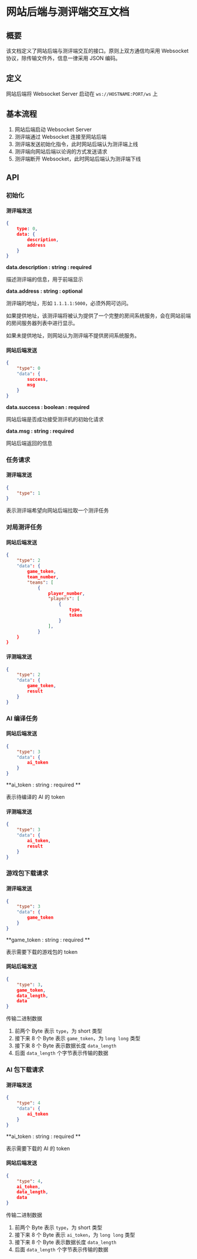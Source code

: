# 网站后端与测评端交互文档

## 概要

该文档定义了网站后端与测评端交互的接口。原则上双方通信均采用 Websocket 协议，除传输文件外，信息一律采用 JSON 编码。

## 定义

网站后端将 Websocket Server 启动在 `ws://HOSTNAME:PORT/ws` 上

## 基本流程

1. 网站后端启动 Websocket Server
2. 测评端通过 Websocket 连接至网站后端
3. 测评端发送初始化指令，此时网站后端认为测评端上线
4. 测评端向网站后端以论询的方式发送请求
5. 测评端断开 Websocket，此时网站后端认为测评端下线

## API

### 初始化

#### 测评端发送

```json
{
    type: 0,
    data: {
 		description,
    	address
	}
}
```

**data.description : string : required**

描述测评端的信息，用于前端显示

**data.address : string : optional**

测评端的地址，形如 `1.1.1.1:5000`，必须外网可访问。

如果提供地址，该测评端将被认为提供了一个完整的房间系统服务，会在网站前端的房间服务器列表中进行显示。

如果未提供地址，则网站认为测评端不提供房间系统服务。

#### 网站后端发送

```json
{
    "type": 0
    "data": {
    	success,
    	msg
	}
}
```

**data.success : boolean : required**

网站后端是否成功接受测评机的初始化请求

**data.msg : string : required**

网站后端返回的信息


### 任务请求

#### 测评端发送

```json
{
    "type": 1
}
```

表示测评端希望向网站后端拉取一个测评任务

### 对局测评任务

#### 网站后端发送

```json
{
    "type": 2
    "data": {
		game_token,
    	team_number,
    	"teams": [
    		{
				player_number,
    			"players": [
    				{
						type,
    					token
					}
    			],
			}
	}
}
```

#### 评测端发送

```json
{
    "type": 2
    "data": {
		game_token,
		result
	}
}
```

### AI 编译任务

#### 网站后端发送

```json
{
    "type": 3
    "data": {
		ai_token
	}
}
```

**ai_token : string : required **

表示待编译的 AI 的 token

#### 评测端发送

```json
{
    "type": 3
    "data": {
		ai_token,
		result
	}
}
```

### 游戏包下载请求

#### 测评端发送

```json
{
    "type": 3
    "data": {
		game_token
	}
}
```

**game_token : string : required **

表示需要下载的游戏包的 token

#### 网站后端发送

```json
{
    "type": 3,
    game_token,
    data_length,
    data
}
```

传输二进制数据

1. 前两个 Byte 表示 `type`，为 short 类型
2. 接下来 8 个 Byte 表示 `game_token`，为 `long long` 类型
3. 接下来 8 个 Byte 表示数据长度 `data_length`
4. 后面 `data_length` 个字节表示传输的数据

### AI 包下载请求

#### 测评端发送

```json
{
    "type": 4
    "data": {
		ai_token
	}
}
```

**ai_token : string : required **

表示需要下载的 AI 的 token

#### 网站后端发送

```json
{
    "type": 4,
    ai_token,
    data_length,
    data
}
```

传输二进制数据

1. 前两个 Byte 表示 `type`，为 short 类型
2. 接下来 8 个 Byte 表示 `ai_token`，为 `long long` 类型
3. 接下来 8 个 Byte 表示数据长度 `data_length`
4. 后面 `data_length` 个字节表示传输的数据


